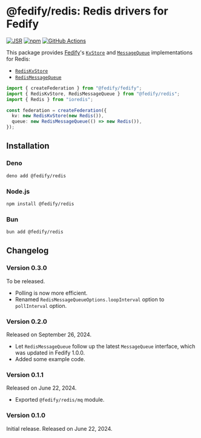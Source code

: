 <!-- deno-fmt-ignore-file -->

@fedify/redis: Redis drivers for Fedify
=======================================

[![JSR][JSR badge]][JSR]
[![npm][npm badge]][npm]
[![GitHub Actions][GitHub Actions badge]][GitHub Actions]

This package provides [Fedify]'s [`KvStore`] and [`MessageQueue`]
implementations for Redis:

 -  [`RedisKvStore`]
 -  [`RedisMessageQueue`]

~~~~ typescript
import { createFederation } from "@fedify/fedify";
import { RedisKvStore, RedisMessageQueue } from "@fedify/redis";
import { Redis } from "ioredis";

const federation = createFederation({
  kv: new RedisKvStore(new Redis()),
  queue: new RedisMessageQueue(() => new Redis()),
});
~~~~

[JSR]: https://jsr.io/@fedify/redis
[JSR badge]: https://jsr.io/badges/@fedify/redis
[npm]: https://www.npmjs.com/package/@fedify/redis
[npm badge]: https://img.shields.io/npm/v/@fedify/redis?logo=npm
[GitHub Actions]: https://github.com/dahlia/fedify-redis/actions/workflows/main.yaml
[GitHub Actions badge]: https://github.com/dahlia/fedify-redis/actions/workflows/main.yaml/badge.svg
[Fedify]: https://fedify.dev/
[`KvStore`]: https://jsr.io/@fedify/fedify/doc/federation/~/KvStore
[`MessageQueue`]: https://jsr.io/@fedify/fedify/doc/federation/~/MessageQueue
[`RedisKvStore`]: https://jsr.io/@fedify/redis/doc/kv/~/RedisKvStore
[`RedisMessageQueue`]: https://jsr.io/@fedify/redis/doc/mq/~/RedisMessageQueue


Installation
------------

### Deno

~~~~ sh
deno add @fedify/redis
~~~~

### Node.js

~~~~ sh
npm install @fedify/redis
~~~~

### Bun

~~~~ sh
bun add @fedify/redis
~~~~


Changelog
---------

### Version 0.3.0

To be released.

 -  Polling is now more efficient.
 -  Renamed `RedisMessageQueueOptions.loopInterval` option to `pollInterval`
    option.

### Version 0.2.0

Released on September 26, 2024.

 -  Let `RedisMessageQueue` follow up the latest `MessageQueue` interface,
    which was updated in Fedify 1.0.0.
 -  Added some example code.

### Version 0.1.1

Released on June 22, 2024.

 -  Exported `@fedify/redis/mq` module.

### Version 0.1.0

Initial release.  Released on June 22, 2024.
